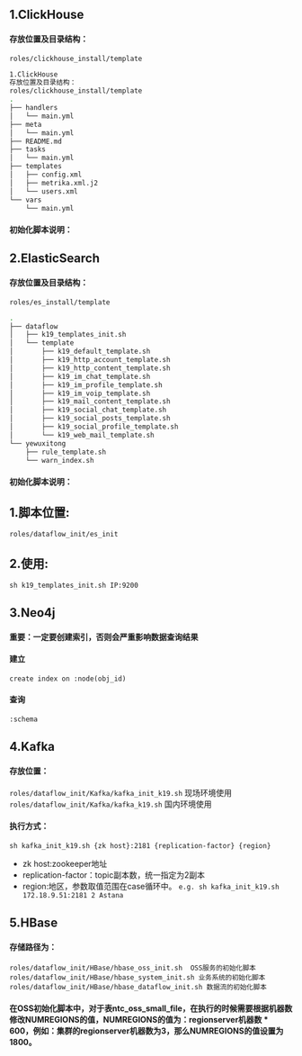 ## 1.ClickHouse
#### 存放位置及目录结构：
`roles/clickhouse_install/template `

```bash
1.ClickHouse
存放位置及目录结构： 
roles/clickhouse_install/template 
. 
├── handlers 
│   └── main.yml 
├── meta 
│   └── main.yml 
├── README.md 
├── tasks 
│   └── main.yml 
├── templates 
│   ├── config.xml 
│   ├── metrika.xml.j2 
│   └── users.xml 
└── vars 
    └── main.yml 
```

#### 初始化脚本说明：

## 2.ElasticSearch
#### 存放位置及目录结构：
`roles/es_install/template `
```bash
. 
├── dataflow 
│   ├── k19_templates_init.sh 
│   └── template 
│       ├── k19_default_template.sh 
│       ├── k19_http_account_template.sh 
│       ├── k19_http_content_template.sh 
│       ├── k19_im_chat_template.sh 
│       ├── k19_im_profile_template.sh 
│       ├── k19_im_voip_template.sh 
│       ├── k19_mail_content_template.sh 
│       ├── k19_social_chat_template.sh 
│       ├── k19_social_posts_template.sh 
│       ├── k19_social_profile_template.sh 
│       └── k19_web_mail_template.sh 
└── yewuxitong 
    ├── rule_template.sh 
    └── warn_index.sh 
```
#### 初始化脚本说明：
## 1.脚本位置:
`roles/dataflow_init/es_init`
## 2.使用:
`sh k19_templates_init.sh IP:9200`

## 3.Neo4j
#### 重要：一定要创建索引，否则会严重影响数据查询结果
#### 建立
`create index on :node(obj_id)`
#### 查询
`:schema`

## 4.Kafka
#### 存放位置：
`roles/dataflow_init/Kafka/kafka_init_k19.sh`  现场环境使用
`roles/dataflow_init/Kafka/kafka_k19.sh`   国内环境使用
#### 执行方式：
`sh kafka_init_k19.sh {zk host}:2181 {replication-factor} {region}`
* zk host:zookeeper地址
* replication-factor：topic副本数，统一指定为2副本
* region:地区，参数取值范围在case循环中。
`e.g. sh kafka_init_k19.sh 172.18.9.51:2181 2 Astana`

## 5.HBase
#### 存储路径为：
`roles/dataflow_init/HBase/hbase_oss_init.sh  OSS服务的初始化脚本`    
`roles/dataflow_init/HBase/hbase_system_init.sh 业务系统的初始化脚本`
`roles/dataflow_init/HBase/hbase_dataflow_init.sh 数据流的初始化脚本`
#### 在OSS初始化脚本中，对于表ntc_oss_small_file，在执行的时候需要根据机器数修改NUMREGIONS的值，NUMREGIONS的值为：regionserver机器数 * 600，例如：集群的regionserver机器数为3，那么NUMREGIONS的值设置为1800。
